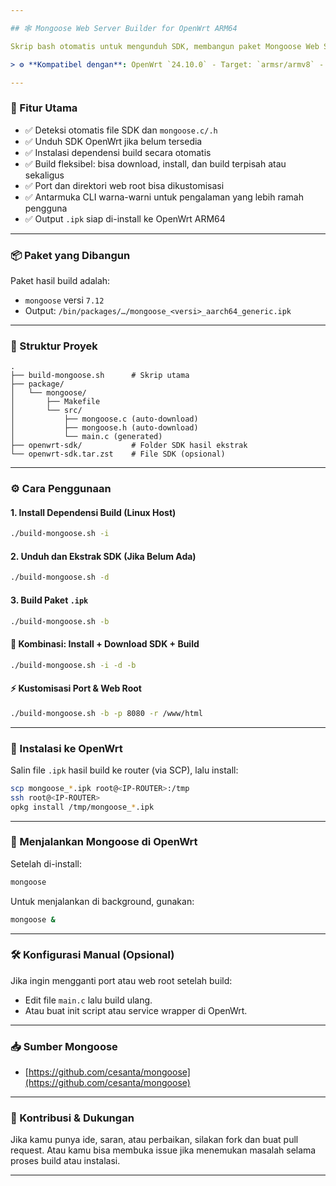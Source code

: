 ```yaml
---

## 🕸️ Mongoose Web Server Builder for OpenWrt ARM64

Skrip bash otomatis untuk mengunduh SDK, membangun paket Mongoose Web Server (`.ipk`), dan memasangnya ke sistem OpenWrt berbasis ARM64.

> ⚙️ **Kompatibel dengan**: OpenWrt `24.10.0` - Target: `armsr/armv8` - Arsitektur: `aarch64_generic`

---
```


### 📌 Fitur Utama

* ✅ Deteksi otomatis file SDK dan `mongoose.c/.h`
* ✅ Unduh SDK OpenWrt jika belum tersedia
* ✅ Instalasi dependensi build secara otomatis
* ✅ Build fleksibel: bisa download, install, dan build terpisah atau sekaligus
* ✅ Port dan direktori web root bisa dikustomisasi
* ✅ Antarmuka CLI warna-warni untuk pengalaman yang lebih ramah pengguna
* ✅ Output `.ipk` siap di-install ke OpenWrt ARM64

---

### 📦 Paket yang Dibangun

Paket hasil build adalah:

* `mongoose` versi `7.12`
* Output: `/bin/packages/…/mongoose_<versi>_aarch64_generic.ipk`

---

### 📁 Struktur Proyek

```
.
├── build-mongoose.sh      # Skrip utama
├── package/
│   └── mongoose/
│       ├── Makefile
│       └── src/
│           ├── mongoose.c (auto-download)
│           ├── mongoose.h (auto-download)
│           └── main.c (generated)
├── openwrt-sdk/           # Folder SDK hasil ekstrak
└── openwrt-sdk.tar.zst    # File SDK (opsional)
```

---

### ⚙️ Cara Penggunaan

#### 1. **Install Dependensi Build (Linux Host)**

```bash
./build-mongoose.sh -i
```

#### 2. **Unduh dan Ekstrak SDK (Jika Belum Ada)**

```bash
./build-mongoose.sh -d
```

#### 3. **Build Paket `.ipk`**

```bash
./build-mongoose.sh -b
```

#### 🔁 Kombinasi: Install + Download SDK + Build

```bash
./build-mongoose.sh -i -d -b
```

#### ⚡ Kustomisasi Port & Web Root

```bash
./build-mongoose.sh -b -p 8080 -r /www/html
```

---

### 🔧 Instalasi ke OpenWrt

Salin file `.ipk` hasil build ke router (via SCP), lalu install:

```bash
scp mongoose_*.ipk root@<IP-ROUTER>:/tmp
ssh root@<IP-ROUTER>
opkg install /tmp/mongoose_*.ipk
```

---

### 🚀 Menjalankan Mongoose di OpenWrt

Setelah di-install:

```bash
mongoose
```

Untuk menjalankan di background, gunakan:

```bash
mongoose &
```

---

### 🛠️ Konfigurasi Manual (Opsional)

Jika ingin mengganti port atau web root setelah build:

* Edit file `main.c` lalu build ulang.
* Atau buat init script atau service wrapper di OpenWrt.

---

### 📥 Sumber Mongoose

* [https://github.com/cesanta/mongoose](https://github.com/cesanta/mongoose)

---

### 💬 Kontribusi & Dukungan

Jika kamu punya ide, saran, atau perbaikan, silakan fork dan buat pull request.
Atau kamu bisa membuka issue jika menemukan masalah selama proses build atau instalasi.

---
